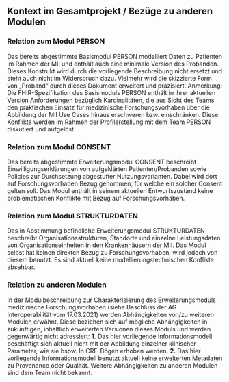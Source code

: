 ## Kontext im Gesamtprojekt / Bezüge zu anderen Modulen

### Relation zum Modul PERSON

Das bereits abgestimmte Basismodul PERSON modelliert Daten zu Patienten im Rahmen der MII und enthält auch eine minimale Version des Probanden. Dieses Konstrukt wird durch die vorliegende Beschreibung nicht ersetzt und steht auch nicht im Widerspruch dazu. Vielmehr wird die skizzierte Form von „Proband“ durch dieses Dokument erweitert und präzisiert.
Anmerkung: Die FHIR-Spezifikation des Basismoduls PERSON enthält in ihrer aktuellen Version Anforderungen bezüglich Kardinalitäten, die aus Sicht des Teams den praktischen Einsatz für medizinische Forschungsvorhaben über die Abbildung der MII Use Cases hinaus erschweren bzw. einschränken. Diese Konflikte werden im Rahmen der Profilerstellung mit dem Team PERSON diskutiert und aufgelöst.

### Relation zum Modul CONSENT
Das bereits abgestimmte Erweiterungsmodul CONSENT beschreibt Einwilligungserklärungen von aufgeklärten Patienten/Probanden sowie Policies zur Durchsetzung abgestufter Nutzungsvarianten. Dabei wird dort auf Forschungsvorhaben Bezug genommen, für welche ein solcher Consent gelten soll. Das Modul enthält in seinem aktuellen Entwurfszustand keine problematischen Konflikte mit Bezug auf Forschungsvorhaben.

### Relation zum Modul STRUKTURDATEN
Das in Abstimmung befindliche Erweiterungsmodul STRUKTURDATEN beschreibt Organisationsstrukturen, Standorte und einzelne Leistungsdaten von Organisationseinheiten in den Krankenhäusern der MII. Das Modul selbst hat keinen direkten Bezug zu Forschungsvorhaben, wird jedoch von diesem benutzt. Es sind aktuell keine modellierungstechnischen Konflikte absehbar.

### Relation zu anderen Modulen
In der Modulbeschreibung zur Charakterisierung des Erweiterungsmoduls medizinische Forschungsvorhaben (siehe Beschluss der AG Interoperabilität vom 17.03.2021) werden Abhängigkeiten von/zu weiteren Modulen erwähnt. Diese beziehen sich auf mögliche Abhängigkeiten in zukünftigen, inhaltlich erweiterten Versionen dieses Moduls und werden gegenwärtig nicht adressiert:
**1.**	Das hier vorliegende Informationsmodell beschäftigt sich aktuell nicht mit der Abbildung einzelner klinischer Parameter, wie sie bspw. In CRF-Bögen erhoben werden.
**2.**	Das hier vorliegende Informationsmodell benutzt aktuell keine erweiterten Metadaten zu Provenance oder Qualität.
Weitere Abhängigkeiten zu anderen Modulen sind dem Team nicht bekannt.
